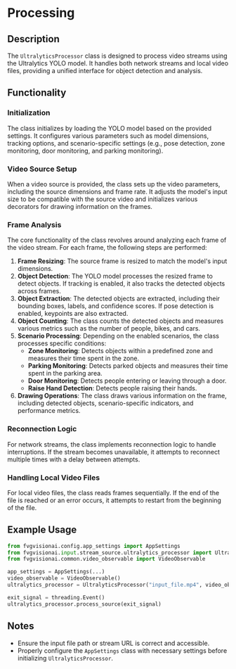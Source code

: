 # Processing

## Description
The `UltralyticsProcessor` class is designed to process video streams using the Ultralytics YOLO model. It handles both network streams and local video files, providing a unified interface for object detection and analysis.

## Functionality

### Initialization
The class initializes by loading the YOLO model based on the provided settings. It configures various parameters such as model dimensions, tracking options, and scenario-specific settings (e.g., pose detection, zone monitoring, door monitoring, and parking monitoring).

### Video Source Setup
When a video source is provided, the class sets up the video parameters, including the source dimensions and frame rate. It adjusts the model's input size to be compatible with the source video and initializes various decorators for drawing information on the frames.

### Frame Analysis
The core functionality of the class revolves around analyzing each frame of the video stream. For each frame, the following steps are performed:

1. **Frame Resizing**: The source frame is resized to match the model's input dimensions.
2. **Object Detection**: The YOLO model processes the resized frame to detect objects. If tracking is enabled, it also tracks the detected objects across frames.
3. **Object Extraction**: The detected objects are extracted, including their bounding boxes, labels, and confidence scores. If pose detection is enabled, keypoints are also extracted.
4. **Object Counting**: The class counts the detected objects and measures various metrics such as the number of people, bikes, and cars.
5. **Scenario Processing**: Depending on the enabled scenarios, the class processes specific conditions:
    - **Zone Monitoring**: Detects objects within a predefined zone and measures their time spent in the zone.
    - **Parking Monitoring**: Detects parked objects and measures their time spent in the parking area.
    - **Door Monitoring**: Detects people entering or leaving through a door.
    - **Raise Hand Detection**: Detects people raising their hands.
6. **Drawing Operations**: The class draws various information on the frame, including detected objects, scenario-specific indicators, and performance metrics.

### Reconnection Logic
For network streams, the class implements reconnection logic to handle interruptions. If the stream becomes unavailable, it attempts to reconnect multiple times with a delay between attempts.

### Handling Local Video Files
For local video files, the class reads frames sequentially. If the end of the file is reached or an error occurs, it attempts to restart from the beginning of the file.

## Example Usage

```python
from fvgvisionai.config.app_settings import AppSettings
from fvgvisionai.input.stream_source.ultralytics_processor import UltralyticsProcessor
from fvgvisionai.common.video_observable import VideoObservable

app_settings = AppSettings(...)
video_observable = VideoObservable()
ultralytics_processor = UltralyticsProcessor("input_file.mp4", video_observable, app_settings)

exit_signal = threading.Event()
ultralytics_processor.process_source(exit_signal)
```

## Notes
- Ensure the input file path or stream URL is correct and accessible.
- Properly configure the `AppSettings` class with necessary settings before initializing `UltralyticsProcessor`.